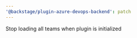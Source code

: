 ```yaml
---
'@backstage/plugin-azure-devops-backend': patch
---
```


Stop loading all teams when plugin is initialized
